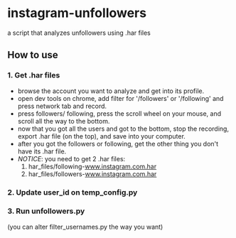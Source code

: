 # instagram-unfollowers
a script that analyzes unfollowers using .har files

## How to use
### 1. Get .har files
* browse the account you want to analyze and get into its profile.
* open dev tools on chrome, add filter for '/followers' or '/following'  and press network tab and record.
* press followers/ following, press the scroll wheel on your mouse, and scroll all the way to the bottom.
* now that you got all the users and got to the bottom, stop the recording, 
  export .har file (on the top), and save into your computer.
* after you got the followers or following, get the other thing you don't have its .har file.
* *NOTICE*: you need to get 2 .har files:  
   1. har_files/following-www.instagram.com.har  
   2. har_files/followers-www.instagram.com.har

### 2. Update user_id on temp_config.py

### 3. Run unfollowers.py 
(you can alter filter_usernames.py the way you want)
